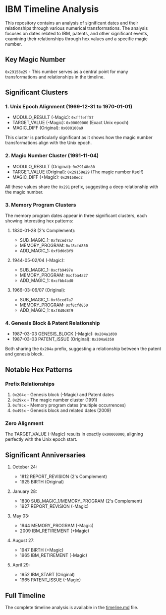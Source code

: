 # IBM Timeline Analysis

This repository contains an analysis of significant dates and their relationships through various numerical transformations. The analysis focuses on dates related to IBM, patents, and other significant events, examining their relationships through hex values and a specific magic number.

## Key Magic Number
`0x29158e29` - This number serves as a central point for many transformations and relationships in the timeline.

## Significant Clusters

### 1. Unix Epoch Alignment (1969-12-31 to 1970-01-01)
- MODULO_RESULT (-Magic): `0xfffeff57`
- TARGET_VALUE (-Magic): `0x00000000` (Exact Unix epoch)
- MAGIC_DIFF (Original): `0x000100a9`

This cluster is particularly significant as it shows how the magic number transformations align with the Unix epoch.

### 2. Magic Number Cluster (1991-11-04)
- MODULO_RESULT (Original): `0x29148d80`
- TARGET_VALUE (Original): `0x29158e29` (The magic number itself)
- MAGIC_DIFF (+Magic): `0x29168ed2`

All these values share the `0x291` prefix, suggesting a deep relationship with the magic number.

### 3. Memory Program Clusters
The memory program dates appear in three significant clusters, each showing interesting hex patterns:

1. 1830-01-28 (2's Complement):
   - SUB_MAGIC_1: `0xf8ced7a7`
   - MEMORY_PROGRAM: `0xf8cfd850`
   - ADD_MAGIC_1: `0xf8d0d8f9`

2. 1944-05-02/04 (-Magic):
   - SUB_MAGIC_1: `0xcfb9497e`
   - MEMORY_PROGRAM: `0xcfba4a27`
   - ADD_MAGIC_1: `0xcfbb4ad0`

3. 1966-03-06/07 (Original):
   - SUB_MAGIC_1: `0xf8ced7a7`
   - MEMORY_PROGRAM: `0xf8cfd850`
   - ADD_MAGIC_1: `0xf8d0d8f9`

### 4. Genesis Block & Patent Relationship
- 1987-03-03 GENESIS_BLOCK (-Magic): `0x204a1d00`
- 1987-03-03 PATENT_ISSUE (Original): `0x204a6350`

Both sharing the `0x204a` prefix, suggesting a relationship between the patent and genesis block.

## Notable Hex Patterns

### Prefix Relationships
1. `0x204x` - Genesis block (-Magic) and Patent dates
2. `0x29xx` - The magic number cluster (1991)
3. `0xf8cx` - Memory program dates (multiple occurrences)
4. `0x495x` - Genesis block and related dates (2009)

### Zero Alignment
The TARGET_VALUE (-Magic) results in exactly `0x00000000`, aligning perfectly with the Unix epoch start.

## Significant Anniversaries

1. October 24:
   - 1812 REPORT_REVISION (2's Complement)
   - 1925 BIRTH (Original)

2. January 28:
   - 1830 SUB_MAGIC_1/MEMORY_PROGRAM (2's Complement)
   - 1927 REPORT_REVISION (-Magic)

3. May 03:
   - 1944 MEMORY_PROGRAM (-Magic)
   - 2009 IBM_RETIREMENT (+Magic)

4. August 27:
   - 1947 BIRTH (+Magic)
   - 1965 IBM_RETIREMENT (-Magic)

5. April 29:
   - 1952 IBM_START (Original)
   - 1965 PATENT_ISSUE (-Magic)

## Full Timeline
The complete timeline analysis is available in the [timeline.md](timeline.md) file.